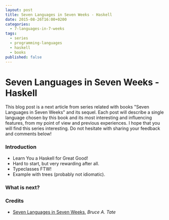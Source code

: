 ```yaml
---
layout: post
title: Seven Languages in Seven Weeks - Haskell
date: 2015-08-26T16:00+0200
categories:
  - 7-languages-in-7-weeks
tags:
  - series
  - programming-languages
  - haskell
  - books
published: false
---
```


# Seven Languages in Seven Weeks - Haskell

<quote class="disclaimer">This blog post is a next article from series related with books "Seven Languages in Seven Weeks" and its sequel. Each post will describe a single language chosen by this book and its most interesting and influencing features, from my point of view and previous experiences. I hope that you will find this series interesting. Do not hesitate with sharing your feedback and comments below!</quote>

### Introduction

- Learn You a Haskell for Great Good!
- Hard to start, but very rewarding after all.
- Typeclasses FTW!
- Example with trees (probably not idiomatic).

### What is next?

### Credits

- [Seven Languages in Seven Weeks](https://pragprog.com/book/btlang/seven-languages-in-seven-weeks), *Bruce A. Tate*
